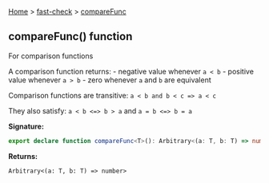 [Home](/) &gt; [fast-check](../fast-check.md) &gt; [compareFunc](compareFunc_1.md)

## compareFunc() function

For comparison functions

A comparison function returns: - negative value whenever `a < b` - positive value whenever `a > b` - zero whenever `a` and `b` are equivalent

Comparison functions are transitive: `a < b and b < c => a < c`

They also satisfy: `a < b <=> b > a` and `a = b <=> b = a`

<b>Signature:</b>

```typescript
export declare function compareFunc<T>(): Arbitrary<(a: T, b: T) => number>;
```
<b>Returns:</b>

`Arbitrary<(a: T, b: T) => number>`

